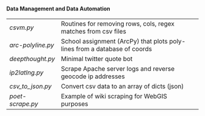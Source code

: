 #### Data Management and Data Automation </h4></th>
|                  |                                       |                                                       
|------------------|---------------------------------------|
|*csvm.py*         | Routines for removing rows, cols, regex matches from csv files|
|*arc-polyline.py* | School assignment (ArcPy) that plots poly-lines from a database of coords | 
|*deepthought.py*  | Minimal twitter quote bot |
|*ip2latlng.py*    | Scrape Apache server logs and reverse geocode ip addresses |
|*csv_to_json.py*  | Convert csv data to an array of dicts (json) |
|*poet-scrape.py*  | Example of wiki scraping for WebGIS purposes |






